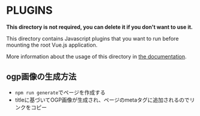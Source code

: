 # PLUGINS

**This directory is not required, you can delete it if you don't want to use it.**

This directory contains Javascript plugins that you want to run before mounting the root Vue.js application.

More information about the usage of this directory in [the documentation](https://nuxtjs.org/guide/plugins).

## ogp画像の生成方法
- `npm run generate`でページを作成する
- titleに基づいてOGP画像が生成され、ページのmetaタグに追加されるのでリンクをコピー